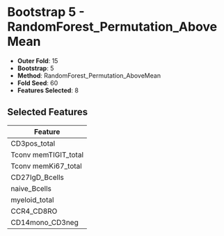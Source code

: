 # Bootstrap 5 - RandomForest_Permutation_AboveMean

- **Outer Fold**: 15
- **Bootstrap**: 5
- **Method**: RandomForest_Permutation_AboveMean
- **Fold Seed**: 60
- **Features Selected**: 8

## Selected Features

| Feature |
|---------|
| CD3pos_total |
| Tconv memTIGIT_total |
| Tconv memKi67_total |
| CD27IgD_Bcells |
| naive_Bcells |
| myeloid_total |
| CCR4_CD8RO |
| CD14mono_CD3neg |
